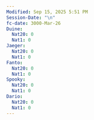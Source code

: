 ```yaml
---
Modified: Sep 15, 2025 5:51 PM
Session-Date: "\n"
fc-date: 3000-Mar-26
Duine:
  Nat20: 0
  Nat1: 0
Jaeger:
  Nat20: 0
  Nat1: 0
Fanto:
  Nat20: 0
  Nat1: 0
Spooky:
  Nat20: 0
  Nat1: 0
Dario:
  Nat20: 0
  Nat1: 0
---
```

